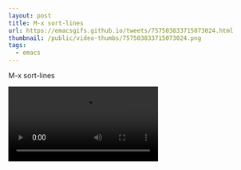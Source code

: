 ```yaml
---
layout: post
title: M-x sort-lines
url: https://emacsgifs.github.io/tweets/757503833715073024.html
thumbnail: /public/video-thumbs/757503833715073024.png
tags:
  - emacs
---
```


M-x sort-lines

<video controls autoplay>
  <source src="/public/videos/757503833715073024.mp4" type="video/mp4">
    Sorry your browser does not support the video tag, maybe time to upgrade?
</video>
